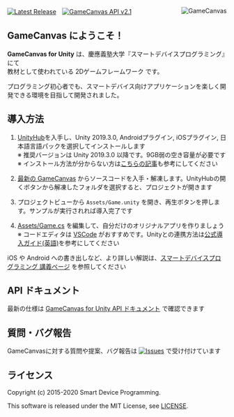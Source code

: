 [![Latest Release](https://img.shields.io/github/release/sfc-sdp/GameCanvas-Unity.svg)](https://github.com/sfc-sdp/GameCanvas-Unity/releases/latest)　[![GameCanvas API v2.1](https://img.shields.io/badge/GameCanvas%20API-v2.1-yellow.svg)](https://sfc-sdp.github.io/GameCanvas-Unity/api/GameCanvas.Proxy.html)
[<img alt="GameCanvas" align="right" src="Assets/Plugins/GameCanvas/Icons/icon_android_full.png"/>](https://github.com/sfc-sdp/GameCanvas-Unity/releases/latest)

## GameCanvas にようこそ！

**GameCanvas for Unity** は、慶應義塾大学『スマートデバイスプログラミング』にて  
教材として使われている 2Dゲームフレームワーク です。

プログラミング初心者でも、スマートデバイス向けアプリケーションを楽しく開発できる環境を目指して開発されました。

## 導入方法
1. [UnityHub](https://unity3d.com/jp/get-unity/download)を入手し、Unity 2019.3.0, Androidプラグイン, iOSプラグイン, 日本語言語パックを選択してインストールします  
※ 推奨バージョンは Unity 2019.3.0 以降です。9GB弱の空き容量が必要です  
※ インストール方法が分からない方は[こちらの記事](https://creive.me/archives/13376/)も参考にしてください

2. [最新の GameCanvas](https://github.com/sfc-sdp/GameCanvas-Unity/releases/latest) からソースコードを入手・解凍します。UnityHubの開くボタンから解凍したフォルダを選択すると、プロジェクトが開きます

3. プロジェクトビューから `Assets/Game.unity` を開き、再生ボタンを押します。サンプルが実行されれば導入完了です

4. [Assets/Game.cs](Assets/Game.cs) を編集して、自分だけのオリジナルアプリを作りましょう  
※ コードエディタは [VSCode](https://code.visualstudio.com/) がおすすめです。Unityとの連携方法は[公式導入ガイド(英語)](https://code.visualstudio.com/docs/other/unity)を参考にしてください

iOS や Android への書き出しなど、より詳しい解説は、[スマートデバイスプログラミング 講義ページ](http://web.sfc.keio.ac.jp/~wadari/sdp/) を参照してください

## API ドキュメント
最新の仕様は [GameCanvas for Unity API ドキュメント](https://sfc-sdp.github.io/GameCanvas-Unity/api/GameCanvas.Proxy.html) で確認できます

## 質問・バグ報告
GameCanvasに対する質問や提案、バグ報告は [![Issues](https://img.shields.io/github/issues/sfc-sdp/GameCanvas-Unity.svg)](https://github.com/sfc-sdp/GameCanvas-Unity/issues) で受け付けています

## ライセンス
Copyright (c) 2015-2020 Smart Device Programming.

This software is released under the MIT License, see [LICENSE](LICENSE).

